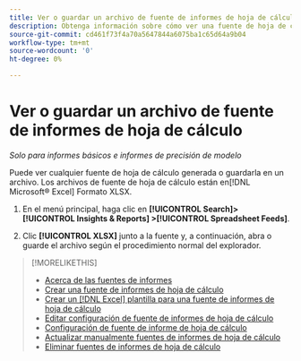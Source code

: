 ```yaml
---
title: Ver o guardar un archivo de fuente de informes de hoja de cálculo
description: Obtenga información sobre cómo ver una fuente de hoja de cálculo y guardarla en un archivo.
source-git-commit: cd461f73f4a70a5647844a6075ba1c65d64a9b04
workflow-type: tm+mt
source-wordcount: '0'
ht-degree: 0%

---
```


# Ver o guardar un archivo de fuente de informes de hoja de cálculo

*Solo para informes básicos e informes de precisión de modelo*

Puede ver cualquier fuente de hoja de cálculo generada o guardarla en un archivo. Los archivos de fuente de hoja de cálculo están en[!DNL Microsoft® Excel] Formato XLSX.

1. En el menú principal, haga clic en **[!UICONTROL Search]> [!UICONTROL Insights & Reports] >[!UICONTROL Spreadsheet Feeds]**.

1. Clic **[!UICONTROL XLSX]** junto a la fuente y, a continuación, abra o guarde el archivo según el procedimiento normal del explorador.

>[!MORELIKETHIS]
>
>* [Acerca de las fuentes de informes](spreadsheet-feed-about.md)
>* [Crear una fuente de informes de hoja de cálculo](spreadsheet-feed-create.md)
>* [Crear un [!DNL Excel] plantilla para una fuente de informes de hoja de cálculo](spreadsheet-feed-create-excel-template.md)
>* [Editar configuración de fuente de informes de hoja de cálculo](spreadsheet-feed-edit.md)
>* [Configuración de fuente de informe de hoja de cálculo](spreadsheet-feed-settings.md)
>* [Actualizar manualmente fuentes de informes de hoja de cálculo](spreadsheet-feed-refresh.md)
>* [Eliminar fuentes de informes de hoja de cálculo](spreadsheet-feed-delete.md)


